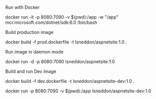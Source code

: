 Run with Docker  

docker run -it -p 8080:7090 -v $(pwd):/app -w "/app" mcr.microsoft.com/dotnet/sdk:6.0 /bin/bash

Build production image

docker build -f prod.dockerfile -t lsneddon/aspnetsite:1.0 .

Run image in daemon mode

docker run -d -p 8080:7090 lsneddon/aspnetsite:1.0

Build and run Dev image

docker build -f dev.dockerfile -t lsneddon/aspnetsite-dev:1.0 .

docker run -p 8080:7090 -v $(pwd):/app lsneddon/aspnetsite-dev:1.0
